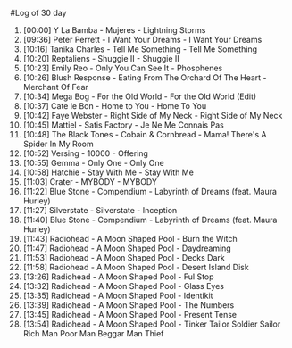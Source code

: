#Log of 30 day

1. [00:00] Y La Bamba - Mujeres - Lightning Storms
1. [09:36] Peter Perrett - I Want Your Dreams - I Want Your Dreams
1. [10:16] Tanika Charles - Tell Me Something - Tell Me Something
1. [10:20] Reptaliens - Shuggie II - Shuggie II
1. [10:23] Emily Reo - Only You Can See It - Phosphenes
1. [10:26] Blush Response - Eating From The Orchard Of The Heart - Merchant Of Fear
1. [10:34] Mega Bog - For the Old World - For the Old World (Edit)
1. [10:37] Cate le Bon - Home to You - Home To You
1. [10:42] Faye Webster - Right Side of My Neck - Right Side of My Neck
1. [10:45] Mattiel - Satis Factory - Je Ne Me Connais Pas
1. [10:48] The Black Tones - Cobain & Cornbread - Mama! There's A Spider In My Room
1. [10:52] Versing - 10000 - Offering
1. [10:55] Gemma - Only One - Only One
1. [10:58] Hatchie - Stay With Me - Stay With Me
1. [11:03] Crater - MYBODY - MYBODY
1. [11:22] Blue Stone - Compendium - Labyrinth of Dreams (feat. Maura Hurley)
1. [11:27] Silverstate - Silverstate - Inception
1. [11:40] Blue Stone - Compendium - Labyrinth of Dreams (feat. Maura Hurley)
1. [11:43] Radiohead - A Moon Shaped Pool - Burn the Witch
1. [11:47] Radiohead - A Moon Shaped Pool - Daydreaming
1. [11:53] Radiohead - A Moon Shaped Pool - Decks Dark
1. [11:58] Radiohead - A Moon Shaped Pool - Desert Island Disk
1. [13:26] Radiohead - A Moon Shaped Pool - Ful Stop
1. [13:32] Radiohead - A Moon Shaped Pool - Glass Eyes
1. [13:35] Radiohead - A Moon Shaped Pool - Identikit
1. [13:39] Radiohead - A Moon Shaped Pool - The Numbers
1. [13:45] Radiohead - A Moon Shaped Pool - Present Tense
1. [13:54] Radiohead - A Moon Shaped Pool - Tinker Tailor Soldier Sailor Rich Man Poor Man Beggar Man Thief
